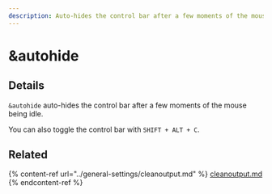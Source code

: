 ```yaml
---
description: Auto-hides the control bar after a few moments of the mouse being idle
---
```


# \&autohide

## Details

`&autohide` auto-hides the control bar after a few moments of the mouse being idle.

You can also toggle the control bar with `SHIFT + ALT + C`.

## Related

{% content-ref url="../general-settings/cleanoutput.md" %}
[cleanoutput.md](../general-settings/cleanoutput.md)
{% endcontent-ref %}

